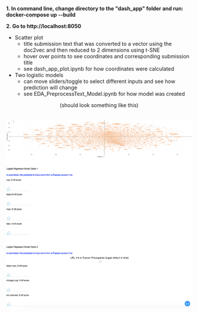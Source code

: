 **1. In command line, change directory to the "dash_app" folder and run: docker-compose up --build** <br/>

**2. Go to http://localhost:8050** <br/>
* Scatter plot
   * title submission text that was converted to a vector using the doc2vec and then reduced to 2 dimensions using t-SNE
   * hover over points to see coordinates and corresponding submission title
   * see dash_app_plot.ipynb for how coordinates were calculated
* Two logistic models
  * can move sliders/toggle to select different inputs and see how prediction will change
  * see EDA_PreprocessText_Model.ipynb for how model was created

<p align = "center">(should look something like this)</p>
</br>

<img src="https://github.com/janellashu/Project-stat418-tools-in-datascience/blob/master/figures/dash_app_preview.png" alt="drawing" width="800"/>

